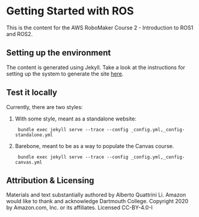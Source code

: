 # Getting Started with ROS

This is the content for the AWS RoboMaker Course 2 - Introduction to ROS1 and ROS2.

## Setting up the environment
The content is generated using Jekyll. Take a look at the instructions for setting up the system to generate the site [here](https://jekyllrb.com/docs/).

## Test it locally
Currently, there are two styles:
1. With some style, meant as a standalone website:

        bundle exec jekyll serve --trace --config _config.yml,_config-standalone.yml

2. Barebone, meant to be as a way to populate the Canvas course.

        bundle exec jekyll serve --trace --config _config.yml,_config-canvas.yml

## Attribution & Licensing

Materials and text substantially authored by Alberto Quattrini Li. Amazon would like to thank and acknowledge Dartmouth College. Copyright 2020 by Amazon.com, Inc. or its affiliates. Licensed CC-BY-4.0-I

